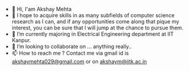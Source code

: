  - 👋 Hi, I'am Akshay Mehta 
 -  👀 I hope to acquire skills in as many subfields of computer science research as I can, and if any opportunities come along that pique my interest, you can be sure that I will jump at the chance to pursue them.
 -  🌱 I’m currently majoring in Electrical Engineering department at IIT Kanpur. 
 -  💞 I’m looking to collaborate on ... anything really..
 -   📫 How to reach me ? Contact me via gmail id is akshaymehta029@gmail.com or on akshaym@iitk.ac.in

<!--
**Akshay024/Akshay024** is a ✨ _special_ ✨ repository because its `README.md` (this file) appears on your GitHub profile.

Here are some ideas to get you started:

- 🔭 I’m currently working on ...
- 🌱 I’m currently learning ...
- 👯 I’m looking to collaborate on ...
- 🤔 I’m looking for help with ...
- 💬 Ask me about ...
- 📫 How to reach me: ...
- 😄 Pronouns: ...
- ⚡ Fun fact: ...
-->
